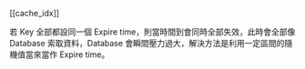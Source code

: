 [[cache_idx]]

若 Key 全部都設同一個 Expire time，則當時間到會同時全部失效，此時會全部像 Database 索取資料，Database 會瞬間壓力過大，解決方法是利用一定區間的隨機值當來當作 Expire time。
